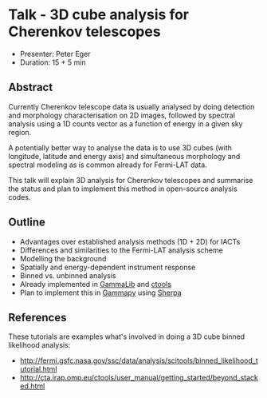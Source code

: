 # Talk - 3D cube analysis for Cherenkov telescopes

* Presenter: Peter Eger
* Duration: 15 + 5 min

## Abstract

Currently Cherenkov telescope data is usually analysed by doing detection
and morphology characterisation on 2D images, followed by spectral analysis
using a 1D counts vector as a function of energy in a given sky region.

A potentially better way to analyse the data is to use 3D cubes
(with longitude, latitude and energy axis) and simultaneous morphology and
spectral modeling as is common already for Fermi-LAT data.

This talk will explain 3D analysis for Cherenkov telescopes and summarise
the status and plan to implement this method in open-source analysis codes.

## Outline

* Advantages over established analysis methods (1D + 2D) for IACTs
* Differences and similarities to the Fermi-LAT analysis scheme
* Modelling the background
* Spatially and energy-dependent instrument response
* Binned vs. unbinned analysis
* Already implemented in [GammaLib](http://cta.irap.omp.eu/gammalib-devel/) and [ctools](http://cta.irap.omp.eu/ctools-devel/)
* Plan to implement this in [Gammapy](https://gammapy.readthedocs.org/en/latest/) using [Sherpa](http://cxc.harvard.edu/sherpa/)


## References

These tutorials are examples what's involved in doing a 3D cube binned
likelihood analysis:

* http://fermi.gsfc.nasa.gov/ssc/data/analysis/scitools/binned_likelihood_tutorial.html
* http://cta.irap.omp.eu/ctools/user_manual/getting_started/beyond_stacked.html
